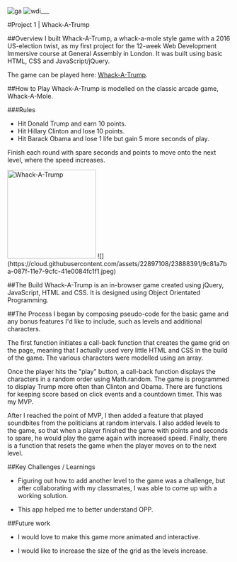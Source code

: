 ![ga](https://cloud.githubusercontent.com/assets/20629455/23824362/2c9817c2-066d-11e7-8988-7b1eefc6d628.jpg)![wdi](https://cloud.githubusercontent.com/assets/20629455/23824363/2ddeaa7e-066d-11e7-8630-f7c890c9f1c1.png)___<br>

#Project 1 | Whack-A-Trump##OverviewI built Whack-A-Trump, a whack-a-mole style game with a 2016 US-election twist, as my first project for the 12-week Web Development Immersive course at General Assembly in London. It was built using basic HTML, CSS and JavaScript/jQuery.The game can be played here: [Whack-A-Trump](https://whack-a-trump.herokuapp.com/).##How to PlayWhack-A-Trump is modelled on the classic arcade game, Whack-A-Mole. ###Rules<ul><li>Hit Donald Trump and earn 10 points.</li><li>Hit Hillary Clinton and lose 10 points.</li><li>Hit Barack Obama and lose 1 life but gain 5 more seconds of play.</li></ul>Finish each round with spare seconds and points to move onto the next level, where the speed increases.

<img src="https://cloud.githubusercontent.com/assets/22897108/23888391/9c81a7ba-087f-11e7-9cfc-41e0084fc1f1.jpeg" alt="Whack-A-Trump" style="width: 200px;"/>
![](https://cloud.githubusercontent.com/assets/22897108/23888391/9c81a7ba-087f-11e7-9cfc-41e0084fc1f1.jpeg)##The BuildWhack-A-Trump is an in-browser game created using jQuery, JavaScript, HTML and CSS. It is designed using Object Orientated Programming.
##The ProcessI began by composing pseudo-code for the basic game and any bonus features I'd like to include, such as levels and additional characters.The first function initiates a call-back function that creates the game grid on the page, meaning that I actually used very little HTML and CSS in the build of the game. The various characters were modelled using an array. Once the player hits the "play" button, a call-back function displays the characters in a random order using Math.random. The game is programmed to display Trump more often than Clinton and Obama. There are functions for keeping score based on click events and a countdown timer. This was my MVP.After I reached the point of MVP, I then added a feature that played soundbites from the politicians at random intervals. I also added levels to the game, so that when a player finished the game with points and seconds to spare, he would play the game again with increased speed. Finally, there is a function that resets the game when the player moves on to the next level.##Key Challenges / Learnings- Figuring out how to add another level to the game was a challenge, but after collaborating with my classmates, I was able to come up with a working solution.- This app helped me to better understand OPP.##Future work- I would love to make this game more animated and interactive.- I would like to increase the size of the grid as the levels increase. 